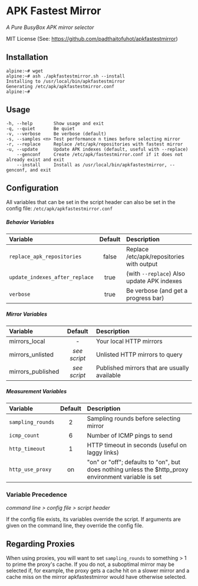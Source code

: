 # APK Fastest Mirror
*A Pure BusyBox APK mirror selector*

MIT License (See: https://github.com/padthaitofuhot/apkfastestmirror)

## Installation
```
alpine:~# wget
alpine:~# ash ./apkfastestmirror.sh --install
Installing to /usr/local/bin/apkfastestmirror
Generating /etc/apk/apkfastestmirror.conf
alpine:~#
```

## Usage
```text
-h, --help        Show usage and exit
-q, --quiet       Be quiet
-v, --verbose     Be verbose (default)
-s, --samples <n> Test performance n times before selecting mirror
-r, --replace     Replace /etc/apk/repositories with fastest mirror
-u, --update      Update APK indexes (default, useful with --replace)
    --genconf     Create /etc/apk/fastestmirror.conf if it does not already exist and exit
    --install     Install as /usr/local/bin/apkfastestmirror, --genconf, and exit
```

## Configuration
All variables that can be set in the script header can also be set in the config file: `/etc/apk/apkfastestmirror.conf`

##### Behavior Variables

| Variable  | Default | Description
| :--- | :---: | :--- |
| `replace_apk_repositories` | false | Replace /etc/apk/repositories with output |
| `update_indexes_after_replace` | true | (with `--replace`) Also update APK indexes |
| `verbose` | true | Be verbose (and get a progress bar) |

##### Mirror Variables

| Variable  | Default | Description
| :--- | :---: | :--- |
| mirrors_local | *-* | Your local HTTP mirrors |
| mirrors_unlisted | *see script* | Unlisted HTTP mirrors to query
| mirrors_published | *see script* | Published mirrors that are usually available

##### Measurement Variables

| Variable  | Default | Description
| :--- | :---: | :--- |
| `sampling_rounds` | 2 | Sampling rounds before selecting mirror
| `icmp_count` | 6 | Number of ICMP pings to send |
| `http_timeout` | 1 | HTTP timeout in seconds (useful on laggy links)
| `http_use_proxy` | on |  "on" or "off"; defaults to "on", but does nothing unless the $http_proxy environment variable is set |

### Variable Precedence

*command line > config file > script header*

If the config file exists, its variables override the script. If arguments are given on the command line, they override the config file.

## Regarding Proxies

When using proxies, you will want to set `sampling_rounds` to something > 1 to prime the proxy's cache. If you do not, a suboptimal mirror may be selected if, for example, the proxy gets a cache hit on a slower mirror and a cache miss on the mirror apkfastestmirror would have otherwise selected.
